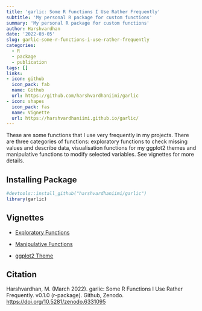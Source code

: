 ```yaml
---
title: 'garlic: Some R Functions I Use Rather Frequently'
subtitle: 'My personal R package for custom functions'
summary: 'My personal R package for custom functions'
author: Harshvardhan
date: '2022-03-05'
slug: garlic-some-r-functions-i-use-rather-frequently
categories:
  - R
  - package
  - publication
tags: []
links:
- icon: github
  icon_pack: fab
  name: Github
  url: https://github.com/harshvardhaniimi/garlic
- icon: shapes
  icon_pack: fas
  name: Vignette
  url: https://harshvardhaniimi.github.io/garlic/
---
```


These are some functions that I use very frequently in my projects. There are three categories of functions: exploratory functions to check missing values and describe data, visualisation functions for my ggplot2 themes and manipulative functions to modify selected variables. See vignettes for more details.

## Installing Package


```r
#devtools::install_github("harshvardhaniimi/garlic")
library(garlic)
```

## Vignettes

-   [Exploratory Functions](https://harshvardhaniimi.github.io/garlic/articles/Exploratory_Functions.html)

-   [Manipulative Functions](https://harshvardhaniimi.github.io/garlic/articles/Manipulative_Functions.html)

-   [ggplot2 Theme](https://harshvardhaniimi.github.io/garlic/articles/GG-Serif_Theme.html)

## Citation

Harshvardhan, M. (March 2022). garlic: Some R Functions I Use Rather Frequently. v0.1.0 (r-package). Github, Zenodo. <https://doi.org/10.5281/zenodo.6331095>
